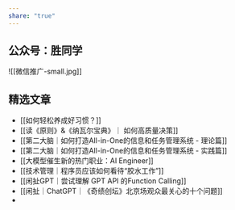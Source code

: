 ```yaml
---
share: "true"
---
```

## 公众号：胜同学
![[微信推广-small.jpg]]
## 精选文章
- [[如何轻松养成好习惯？]]
- [[读《原则》&《纳瓦尔宝典》｜ 如何高质量决策]]
- [[第二大脑｜如何打造All-in-One的信息和任务管理系统 - 理论篇]]
- [[第二大脑｜如何打造All-in-One的信息和任务管理系统 - 实践篇]]
- [[大模型催生新的热门职业：AI Engineer]]
- [[技术管理｜程序员应该如何看待“胶水工作”]]
- [[闲扯GPT｜尝试理解 GPT API 的Function Calling]]
- [[闲扯｜ChatGPT｜《奇绩创坛》北京场观众最关心的十个问题]]
- 